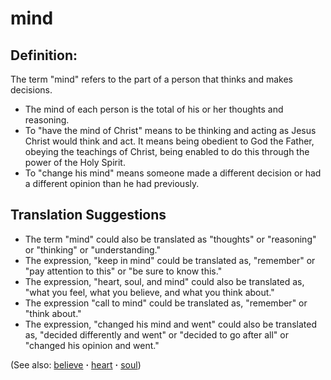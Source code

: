 # mind #

## Definition: ##

The term "mind" refers to the part of a person that thinks and makes decisions.

* The mind of each person is the total of his or her thoughts and reasoning.
* To "have the mind of Christ" means to be thinking and acting as Jesus Christ would think and act. It means being obedient to God the Father, obeying the teachings of Christ, being enabled to do this through the power of the Holy Spirit.
* To "change his mind" means someone made a different decision or had a different opinion than he had previously.
 

## Translation Suggestions ##

* The term "mind" could also be translated as "thoughts" or "reasoning" or "thinking" or "understanding."
* The expression, "keep in mind" could be translated as, "remember" or "pay attention to this" or "be sure to know this." 
* The expression, "heart, soul, and mind" could also be translated as, "what you feel, what you believe, and what you think about."
* The expression "call to mind" could be translated as, "remember" or "think about."
* The expression, "changed his mind and went" could also be translated as, "decided differently and went" or "decided to go after all" or "changed his opinion and went."

(See also: [believe](../kt/believe.md) **·** [heart](../other/heart.md) **·** [soul](../kt/soul.md))

